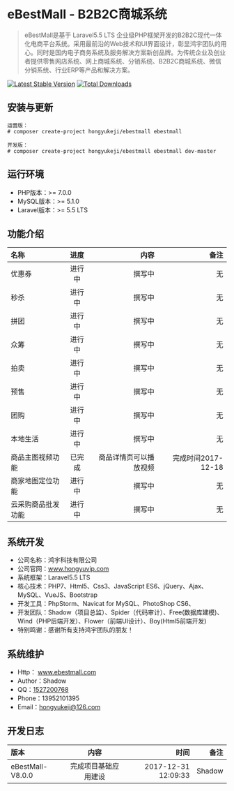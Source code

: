 eBestMall - B2B2C商城系统
===============================

> eBestMall是基于 Laravel5.5 LTS 企业级PHP框架开发的B2B2C现代一体化电商平台系统。采用最前沿的Web技术和UI界面设计，彰显鸿宇团队的用心。同时是国内电子商务系统及服务解决方案新创品牌。为传统企业及创业者提供零售网店系统、网上商城系统、分销系统、B2B2C商城系统、微信分销系统、行业ERP等产品和解决方案。

[![Latest Stable Version](https://poser.pugx.org/hongyukeji/ebestmall/v/stable.png)](https://packagist.org/packages/hongyukeji/ebestmall)
[![Total Downloads](https://poser.pugx.org/hongyukeji/ebestmall/downloads.png)](https://packagist.org/packages/hongyukeji/ebestmall)


安装与更新
-------------------

```
运营版：
# composer create-project hongyukeji/ebestmall ebestmall

开发版：
# composer create-project hongyukeji/ebestmall ebestmall dev-master
```


运行环境
-------------------

* PHP版本：>= 7.0.0
* MySQL版本：>= 5.1.0
* Laravel版本：>= 5.5 LTS


功能介绍
-------------------

名称|进度|内容|备注
:----|:-----:|-----:|-----:
优惠券|进行中|撰写中|无
秒杀|进行中|撰写中|无
拼团|进行中|撰写中|无
众筹|进行中|撰写中|无
拍卖|进行中|撰写中|无
预售|进行中|撰写中|无
团购|进行中|撰写中|无
本地生活|进行中|撰写中|无
商品主图视频功能|已完成|商品详情页可以播放视频|完成时间2017-12-18
商家地图定位功能|进行中|撰写中|无
云采购商品批发功能|进行中|撰写中|无


系统开发
-------------------

* 公司名称：鸿宇科技有限公司
* 公司官网：www.hongyuvip.com
* 系统框架：Laravel5.5 LTS
* 核心技术：PHP7、Html5、Css3、JavaScript ES6、jQuery、Ajax、MySQL、VueJS、Bootstrap
* 开发工具：PhpStorm、Navicat for MySQL、PhotoShop CS6、
* 开发团队：Shadow（项目总监）、Spider（代码审计）、Free(数据库建模)、Wind（PHP后端开发）、Flower（前端UI设计）、Boy(Html5前端开发)
* 特别鸣谢：感谢所有支持鸿宇团队的朋友！


系统维护
-------------------

* Http： www.ebestmall.com
* Author：Shadow
* QQ：[1527200768](http://wpa.qq.com/msgrd?V=1&uin=1527200768&Menu=yes)
* Phone：13952101395
* Email：hongyukeji@126.com


开发日志
-------------------

版本|内容|时间|备注
:----|:-----:|-----:|-----:
eBestMall-V8.0.0|完成项目基础应用建设|2017-12-31 12:09:33|Shadow
